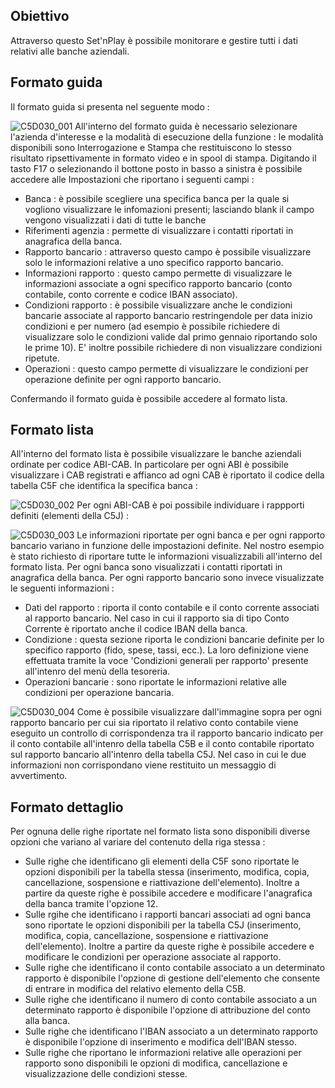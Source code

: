 ## Obiettivo
Attraverso questo Set'nPlay è possibile monitorare e gestire tutti i dati relativi alle banche aziendali.

## Formato guida
Il formato guida si presenta nel seguente modo : 

![C5D030_001](http://localhost:3000/immagini/MBDOC_OGG-P_C5NOXR0/C5D030_001.png)
All'interno del formato guida è necessario selezionare l'azienda d'interesse e la modalità di esecuzione della funzione :  le modalità disponibili sono Interrogazione e Stampa che restituiscono lo stesso risultato ripsettivamente in formato video e in spool di stampa.
Digitando il tasto F17 o selezionando il bottone posto in basso a sinistra è possibile accedere alle Impostazioni che riportano i seguenti campi : 
 * Banca :  è possibile scegliere una specifica banca per la quale si vogliono visualizzare le infomazioni presenti; lasciando blank il campo vengono visualizzati i dati di tutte le banche
 * Riferimenti agenzia :  permette di visualizzare i contatti riportati in anagrafica della banca.
 * Rapporto bancario :  attraverso questo campo è possibile visualizzare solo le informazioni relative a uno specifico rapporto bancario.
 * Informazioni rapporto :  questo campo permette di visualizzare le informazioni associate a ogni specifico rapporto bancario (conto contabile, conto corrente e codice IBAN associato).
 * Condizioni rapporto :  è possibile visualizzare anche le condizioni bancarie associate al rapporto bancario restringendole per data inizio condizioni e per numero (ad esempio è possibile richiedere di visualizzare solo le condizioni valide dal primo gennaio riportando solo le prime 10). E' inoltre possibile richiedere di non visualizzare condizioni ripetute.
 * Operazioni :  questo campo permette di visualizzare le condizioni per operazione definite per ogni rapporto bancario.

Confermando il formato guida è possibile accedere al formato lista.

## Formato lista
All'interno del formato lista è possibile visualizzare le banche aziendali ordinate per codice ABI-CAB. In particolare per ogni ABI è possibile visualizzare i CAB registrati e affianco ad ogni CAB è riportato il codice della tabella C5F che identifica la specifica banca : 

![C5D030_002](http://localhost:3000/immagini/MBDOC_OGG-P_C5NOXR0/C5D030_002.png)
Per ogni ABI-CAB è poi possibile individuare i rappporti definiti (elementi della C5J) : 

![C5D030_003](http://localhost:3000/immagini/MBDOC_OGG-P_C5NOXR0/C5D030_003.png)
Le informazioni riportate per ogni banca e per ogni rapporto bancario variano in funzione delle impostazioni definite. Nel nostro esempio è stato richiesto di riportare  tutte le informazioni visualizzabili all'interno del formato lista.
Per ogni banca sono visualizzati i contatti riportati in anagrafica della banca. Per ogni rapporto bancario sono invece visualizzate le seguenti informazioni : 
 * Dati del rapporto :  riporta il conto contabile e il conto corrente associati al rapporto bancario. Nel caso in cui il rapporto sia di tipo Conto Corrente è riportato anche il codice IBAN della banca.
 * Condizione :  questa sezione riporta le condizioni bancarie definite per lo specifico rapporto (fido, spese, tassi, ecc.). La loro definizione viene effettuata tramite la voce 'Condizioni generali per rapporto' presente all'intenro del menù della tesoreria.
 * Operazioni bancarie :  sono riportate le informazioni relative alle condizioni per operazione bancaria.

![C5D030_004](http://localhost:3000/immagini/MBDOC_OGG-P_C5NOXR0/C5D030_004.png)
Come è possibile visualizzare dall'immagine sopra per ogni rapporto bancario per cui sia riportato il relativo conto contabile viene eseguito un controllo di corrispondenza tra il rapporto bancario indicato per il conto contabile all'intenro della tabella C5B e il conto contabile riportato sul rapporto bancario all'intenro della tabella C5J. Nel caso in cui le due informazioni non corrispondano viene restituito un messaggio di avvertimento.

## Formato dettaglio
Per ognuna delle righe riportate nel formato lista sono disponibili diverse opzioni che variano al variare del contenuto della riga stessa : 
 * Sulle righe che identificano gli elementi della C5F sono riportate le opzioni disponibili per la tabella stessa (inserimento, modifica, copia, cancellazione, sospensione e riattivazione dell'elemento). Inoltre a partire da queste righe è possibile accedere e modificare l'anagrafica della banca tramite l'opzione 12.
 * Sulle rgihe che identificano i rapporti bancari associati ad ogni banca sono riportate le opzioni disponibili per la tabella C5J (inserimento, modifica, copia, cancellazione, sospensione e riattivazione dell'elemento). Inoltre a partire da queste righe è possibile accedere e modificare le condizioni per operazione associate al rapporto.
 * Sulle righe che identificano il conto contabile associato a un determinato rapporto è disponibile l'opzione di gestione dell'elemento che consente di entrare in modifica del relativo elemento della C5B.
 * Sulle righe che identificano il numero di conto contabile associato a un determinato rapporto è disponibile l'opzione di attribuzione del conto alla banca.
 * Sulle righe che identificano l'IBAN associato a un determinato rapporto è disponibile l'opzione di inserimento e modifica dell'IBAN stesso.
 * Sulle righe che riportano le informazioni relative alle operazioni per rapporto sono disponibili le opzioni di modifica, cancellazione e visualizzazione delle condizioni stesse.
